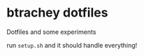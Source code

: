 # btrachey dotfiles

Dotfiles and some experiments

run `setup.sh` and it should handle everything!

